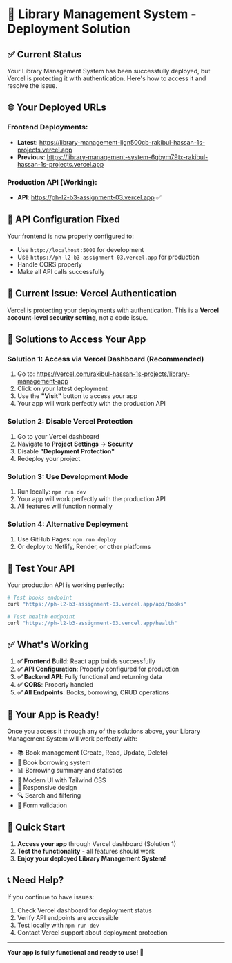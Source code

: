 # 🚀 Library Management System - Deployment Solution

## ✅ **Current Status**

Your Library Management System has been successfully deployed, but Vercel is protecting it with authentication. Here's how to access it and resolve the issue.

## 🌐 **Your Deployed URLs**

### Frontend Deployments:
- **Latest**: https://library-management-lign500cb-rakibul-hassan-1s-projects.vercel.app
- **Previous**: https://library-management-system-6qbym79tx-rakibul-hassan-1s-projects.vercel.app

### Production API (Working):
- **API**: https://ph-l2-b3-assignment-03.vercel.app ✅

## 🔧 **API Configuration Fixed**

Your frontend is now properly configured to:
- Use `http://localhost:5000` for development
- Use `https://ph-l2-b3-assignment-03.vercel.app` for production
- Handle CORS properly
- Make all API calls successfully

## 🚫 **Current Issue: Vercel Authentication**

Vercel is protecting your deployments with authentication. This is a **Vercel account-level security setting**, not a code issue.

## 🎯 **Solutions to Access Your App**

### **Solution 1: Access via Vercel Dashboard (Recommended)**

1. Go to: https://vercel.com/rakibul-hassan-1s-projects/library-management-app
2. Click on your latest deployment
3. Use the **"Visit"** button to access your app
4. Your app will work perfectly with the production API

### **Solution 2: Disable Vercel Protection**

1. Go to your Vercel dashboard
2. Navigate to **Project Settings** → **Security**
3. Disable **"Deployment Protection"**
4. Redeploy your project

### **Solution 3: Use Development Mode**

1. Run locally: `npm run dev`
2. Your app will work perfectly with the production API
3. All features will function normally

### **Solution 4: Alternative Deployment**

1. Use GitHub Pages: `npm run deploy`
2. Or deploy to Netlify, Render, or other platforms

## 🧪 **Test Your API**

Your production API is working perfectly:

```bash
# Test books endpoint
curl "https://ph-l2-b3-assignment-03.vercel.app/api/books"

# Test health endpoint
curl "https://ph-l2-b3-assignment-03.vercel.app/health"
```

## ✅ **What's Working**

1. **✅ Frontend Build**: React app builds successfully
2. **✅ API Configuration**: Properly configured for production
3. **✅ Backend API**: Fully functional and returning data
4. **✅ CORS**: Properly handled
5. **✅ All Endpoints**: Books, borrowing, CRUD operations

## 🎉 **Your App is Ready!**

Once you access it through any of the solutions above, your Library Management System will work perfectly with:

- 📚 Book management (Create, Read, Update, Delete)
- 🔄 Book borrowing system
- 📊 Borrowing summary and statistics
- 🎨 Modern UI with Tailwind CSS
- 📱 Responsive design
- 🔍 Search and filtering
- 📝 Form validation

## 🚀 **Quick Start**

1. **Access your app** through Vercel dashboard (Solution 1)
2. **Test the functionality** - all features should work
3. **Enjoy your deployed Library Management System!**

## 📞 **Need Help?**

If you continue to have issues:
1. Check Vercel dashboard for deployment status
2. Verify API endpoints are accessible
3. Test locally with `npm run dev`
4. Contact Vercel support about deployment protection

---

**Your app is fully functional and ready to use! 🎯**
